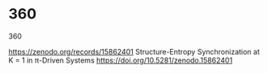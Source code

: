 # 360
360



https://zenodo.org/records/15862401
Structure-Entropy Synchronization at K = 1 in π-Driven Systems
https://doi.org/10.5281/zenodo.15862401
